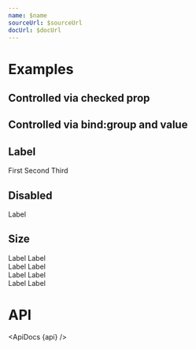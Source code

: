 ```yaml
---
name: $name
sourceUrl: $sourceUrl
docUrl: $docUrl
---
```


<script>
  import api from '$lib/components/Radio.svelte?raw&sveld';
  import ApiDocs from '$lib/components/ApiDocs.svelte';

  import AppBar from '$lib/components/AppBar.svelte';
  import Preview from '$lib/components/Preview.svelte';
  import Radio from '$lib/components/Radio.svelte';

  let group = undefined;
</script>

# Examples

## Controlled via checked prop

<Preview>
  <Radio />
  <Radio checked />
  <Radio checked={false} />
</Preview>

## Controlled via bind:group and value

<Preview>
  <Radio bind:group value={1} />
  <Radio bind:group value={2} />
  <Radio bind:group value={3} />
</Preview>

## Label

<Preview>
  <Radio bind:group value={1}>First</Radio>
  <Radio bind:group value={2}>Second</Radio>
  <Radio bind:group value={3}>Third</Radio>
</Preview>

## Disabled

<Preview>
  <Radio disabled />
  <Radio disabled checked />
  <Radio disabled>Label</Radio>
</Preview>

## Size

<Preview>
  <div>
    <Radio size="xs" />
    <Radio size="xs" checked />
    <Radio size="xs">Label</Radio>
    <Radio size="xs" checked>Label</Radio>
  </div>
  <div>
    <Radio size="sm" />
    <Radio size="sm" checked />
    <Radio size="sm">Label</Radio>
    <Radio size="sm" checked>Label</Radio>
  </div>
  <div>
    <Radio size="md" />
    <Radio size="md" checked />
    <Radio size="md">Label</Radio>
    <Radio size="md" checked>Label</Radio>
  </div>
  <div>
    <Radio size="lg" />
    <Radio size="lg" checked />
    <Radio size="lg">Label</Radio>
    <Radio size="lg" checked>Label</Radio>
  </div>
</Preview>

# API

<ApiDocs {api} />
